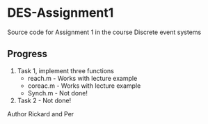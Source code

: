 # DES-Assignment1
Source code for Assignment 1 in the course Discrete event systems

## Progress

1. Task 1, implement three functions
	- reach.m  - Works with lecture example
	- coreac.m - Works with lecture example
	- Synch.m - Not done!
2. Task 2 - Not done!


Author
Rickard and Per
